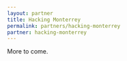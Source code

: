 ```yaml
---
layout: partner
title: Hacking Monterrey
permalink: partners/hacking-monterrey
partner: hacking-monterrey
---
```


<!--more-->

More to come.
